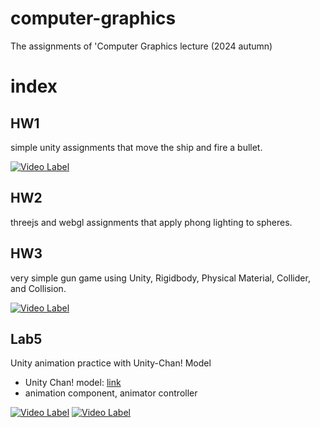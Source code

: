 # computer-graphics
The assignments of 'Computer Graphics lecture (2024 autumn)

# index
## HW1
simple unity assignments that move the ship and fire a bullet.

[![Video Label](http://img.youtube.com/vi/qpGEecQNFHA/0.jpg)](https://youtu.be/qpGEecQNFHA)

## HW2
threejs and webgl assignments that apply phong lighting to spheres.

## HW3
very simple gun game using Unity, Rigidbody, Physical Material, Collider, and Collision.

[![Video Label](http://img.youtube.com/vi/s3T8pG4S0jA/0.jpg)](https://youtu.be/s3T8pG4S0jA)

## Lab5
Unity animation practice with Unity-Chan! Model
- Unity Chan! model: [link](https://assetstore.unity.com/packages/3d/characters/unity-chan-model-18705)
- animation component, animator controller

[![Video Label](http://img.youtube.com/vi/yjGPrwbsyUo/0.jpg)](https://youtu.be/yjGPrwbsyUo)
[![Video Label](http://img.youtube.com/vi/q1CGwXd7X70/0.jpg)](https://youtu.be/q1CGwXd7X70)